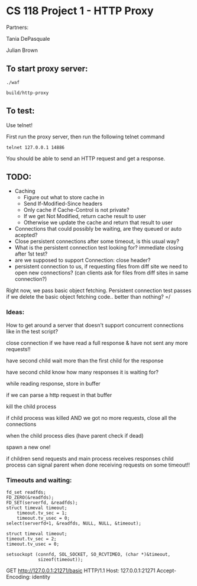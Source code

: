 CS 118 Project 1 - HTTP Proxy
=============================

Partners:

Tania DePasquale

Julian Brown

## To start proxy server:

```
./waf

build/http-proxy
```

## To test:

Use telnet!

First run the proxy server, then run the following telnet command

```
telnet 127.0.0.1 14886
```

You should be able to send an HTTP request and get a response.

## TODO:

* Caching
  - Figure out what to store cache in
  - Send If-Modified-Since headers
  - Only cache if Cache-Control is not private?
  - If we get Not Modified, return cache result to user
  - Otherwise we update the cache and return that result to user
* Connections that could possibly be waiting, are they queued or auto acepted?
* Close persistent connections after some timeout, is this usual way?
* What is the persistent connection test looking for? immediate closing after 1st test?
* are we supposed to support Connection: close header?
* persistent connection to us, if requesting files from diff site we need to open new connections? (can clients ask for files from diff sites in same connection?)

Right now, we pass basic object fetching.
Persistent connection test passes if we delete the basic object fetching code.. better than nothing?  =/


### Ideas:


How to get around a server that doesn't support concurrent connections like in the test script?

close connection if we have read a full response & have not sent any more requests!!

have second child wait more than the first child for the response

have second child know how many responses it is waiting for?

while reading response, store in buffer

if we can parse a http request in that buffer

kill the child process

if child process was killed AND we got no more requests, close all the connections

when the child process dies (have parent check if dead)

spawn a new one!

if children send requests and main process receives responses
child process can signal parent when done receiving requests on some timeout!!

### Timeouts and waiting:
```
fd_set readfds;
FD_ZERO(&readfds);
FD_SET(serverfd, &readfds);
struct timeval timeout;
    timeout.tv_sec = 1;
    timeout.tv_usec = 0;
select(serverfd+1, &readfds, NULL, NULL, &timeout);
```
```
struct timeval timeout;
timeout.tv_sec = 2;
timeout.tv_usec = 0;

setsockopt (connfd, SOL_SOCKET, SO_RCVTIMEO, (char *)&timeout,
            sizeof(timeout));
```

GET http://127.0.0.1:21271/basic HTTP/1.1
Host: 127.0.0.1:21271
Accept-Encoding: identity